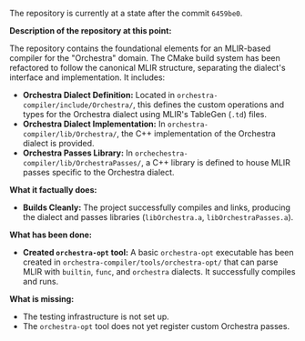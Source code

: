 The repository is currently at a state after the commit `6459be0`.

**Description of the repository at this point:**

The repository contains the foundational elements for an MLIR-based compiler for the "Orchestra" domain. The CMake build system has been refactored to follow the canonical MLIR structure, separating the dialect's interface and implementation. It includes:
*   **Orchestra Dialect Definition:** Located in `orchestra-compiler/include/Orchestra/`, this defines the custom operations and types for the Orchestra dialect using MLIR's TableGen (`.td`) files.
*   **Orchestra Dialect Implementation:** In `orchestra-compiler/lib/Orchestra/`, the C++ implementation of the Orchestra dialect is provided.
*   **Orchestra Passes Library:** In `orchechestra-compiler/lib/OrchestraPasses/`, a C++ library is defined to house MLIR passes specific to the Orchestra dialect.

**What it factually does:**

*   **Builds Cleanly:** The project successfully compiles and links, producing the dialect and passes libraries (`libOrchestra.a`, `libOrchestraPasses.a`).

**What has been done:**

*   **Created `orchestra-opt` tool:** A basic `orchestra-opt` executable has been created in `orchestra-compiler/tools/orchestra-opt/` that can parse MLIR with `builtin`, `func`, and `orchestra` dialects. It successfully compiles and runs.

**What is missing:**

*   The testing infrastructure is not set up.
*   The `orchestra-opt` tool does not yet register custom Orchestra passes.
